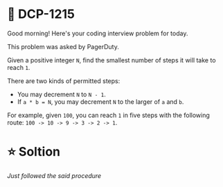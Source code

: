 # **📌 DCP-1215** 

Good morning! Here's your coding interview problem for today.

This problem was asked by PagerDuty.

Given a positive integer `N`, find the smallest number of steps it will take to reach `1`.

There are two kinds of permitted steps:
 - You may decrement `N` to `N - 1`.
 - If `a * b = N`, you may decrement `N` to the larger of `a` and `b`.

For example, given `100`, you can reach `1` in five steps with the following route: `100 -> 10 -> 9 -> 3 -> 2 -> 1`.

# **⭐ Soltion**

*Just followed the said procedure* 


